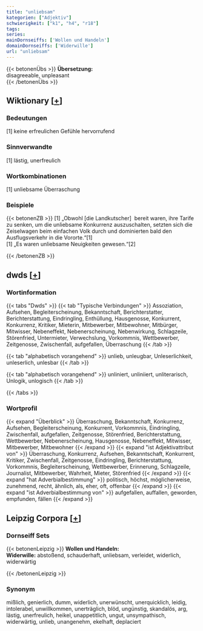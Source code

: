 ```yaml
---
title: "unliebsam"
kategorien: ["Adjektiv"]
schwierigkeit: ["k1", "h4", "r18"]
tags:
series:
mainDornseiffs: ['Wollen und Handeln']
domainDornseiffs: ['Widerwille']
url: "unliebsam"
---
```


{{< betonenÜbs >}}
**Übersetzung:**  
disagreeable, unpleasant  
{{< /betonenÜbs >}}

## Wiktionary [[+](https://de.wiktionary.org/wiki/unliebsam)]

### Bedeutungen
[1] keine erfreulichen Gefühle hervorrufend  

### Sinnverwandte
[1] lästig, unerfreulich  

### Wortkombinationen
[1] unliebsame Überraschung  

### Beispiele
{{< betonenZB >}}
[1] „Obwohl [die Landkutscher]  bereit waren, ihre Tarife zu senken, um die unliebsame Konkurrenz auszuschalten, setzten sich die Zeiselwagen beim einfachen Volk durch und dominierten bald den Ausflugsverkehr in die Vororte.“[1]  
[1] „Es waren unliebsame Neuigkeiten gewesen.“[2]  

{{< /betonenZB >}}


## dwds [[+](https://www.dwds.de/wb/unliebsam)]

### Wortinformation
{{< tabs "Dwds" >}}
{{< tab "Typische Verbindungen" >}}
Assoziation, Aufsehen, Begleiterscheinung, Bekanntschaft, Berichterstatter, Berichterstattung, Eindringling, Enthüllung, Hausgenosse, Konkurrent, Konkurrenz, Kritiker, Mieterin, Mitbewerber, Mitbewohner, Mitbürger, Mitwisser, Nebeneffekt, Nebenerscheinung, Nebenwirkung, Schlagzeile, Störenfried, Untermieter, Verwechslung, Vorkommnis, Wettbewerber, Zeitgenosse, Zwischenfall, aufgefallen, Überraschung
{{< /tab >}}

{{< tab "alphabetisch vorangehend" >}}
unlieb, unleugbar, Unleserlichkeit, unleserlich, unlesbar
{{< /tab >}}

{{< tab "alphabetisch vorangehend" >}}
unliniert, unliniiert, unliterarisch, Unlogik, unlogisch
{{< /tab >}}

{{< /tabs >}}

### Wortprofil
{{< expand "Überblick" >}} Überraschung, Bekanntschaft, Konkurrenz, Aufsehen, Begleiterscheinung, Konkurrent, Vorkommnis, Eindringling, Zwischenfall, aufgefallen, Zeitgenosse, Störenfried, Berichterstattung, Wettbewerber, Nebenerscheinung, Hausgenosse, Nebeneffekt, Mitwisser, Mitbewerber, Mitbewohner {{< /expand >}}
{{< expand "ist Adjektivattribut von" >}} Überraschung, Konkurrenz, Aufsehen, Bekanntschaft, Konkurrent, Kritiker, Zwischenfall, Zeitgenosse, Eindringling, Berichterstattung, Vorkommnis, Begleiterscheinung, Wettbewerber, Erinnerung, Schlagzeile, Journalist, Mitbewerber, Wahrheit, Mieter, Störenfried {{< /expand >}}
{{< expand "hat Adverbialbestimmung" >}} politisch, höchst, möglicherweise, zunehmend, recht, ähnlich, als, eher, oft, offenbar {{< /expand >}}
{{< expand "ist Adverbialbestimmung von" >}} aufgefallen, auffallen, geworden, empfunden, fällen {{< /expand >}}

## Leipzig Corpora [[+](https://corpora.uni-leipzig.de/en/res?word=unliebsam&corpusId=deu_newscrawl-public_2018)]

### Dornseiff Sets
{{< betonenLeipzig >}}
**Wollen und Handeln:**  
**Widerwille:** abstoßend, schauderhaft, unliebsam, verleidet, widerlich, widerwärtig  

{{< /betonenLeipzig >}}

### Synonym
mißlich, genierlich, dumm, widerlich, unerwünscht, unerquicklich, leidig, intolerabel, unwillkommen, unerträglich, blöd, ungünstig, skandalös, arg, lästig, unerfreulich, heikel, unappetitlich, ungut, unsympathisch, widerwärtig, unlieb, unangenehm, ekelhaft, deplaciert

